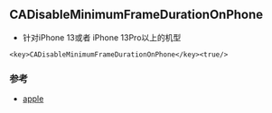 ## CADisableMinimumFrameDurationOnPhone
- 针对iPhone 13或者 iPhone 13Pro以上的机型
 ```info.plist
 <key>CADisableMinimumFrameDurationOnPhone</key><true/>
 ```

### 参考
- [apple](https://developer.apple.com/documentation/quartzcore/optimizing_promotion_refresh_rates_for_iphone_13_pro_and_ipad_pro)
